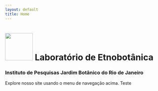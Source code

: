 ```yaml
---
layout: default 
title: Home
---
```

# <img src="[assets/images/logoEtno.png](https://github.com/luisaridolph/medicinais_jbrj.github.io/blob/2b0c6442748765df9b856fdd108ee94ea8eee8f0/assets/images/logoEtno.png)" width="90"> Laboratório de Etnobotânica
### Instituto de Pesquisas Jardim Botânico do Rio de Janeiro


Explore nosso site usando o menu de navegação acima.
Teste
